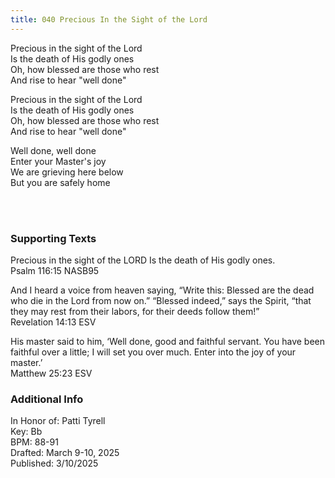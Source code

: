 ```yaml
---
title: 040 Precious In the Sight of the Lord
---
```


Precious in the sight of the Lord \
Is the death of His godly ones \
Oh, how blessed are those who rest \
And rise to hear "well done" 

Precious in the sight of the Lord \
Is the death of His godly ones \
Oh, how blessed are those who rest \
And rise to hear "well done" 

Well done, well done \
Enter your Master's joy \
We are grieving here below \
But you are safely home


<br /> 

### Supporting Texts ###

Precious in the sight of the LORD Is the death of His godly ones. \
Psalm 116:15 NASB95

And I heard a voice from heaven saying, “Write this: Blessed are the dead who die in the Lord from now on.” “Blessed indeed,” says the Spirit, “that they may rest from their labors, for their deeds follow them!” \
Revelation 14:13 ESV

His master said to him, ‘Well done, good and faithful servant. You have been faithful over a little; I will set you over much. Enter into the joy of your master.’ \
Matthew 25:23 ESV

### Additional Info

In Honor of: Patti Tyrell \
Key: Bb \
BPM: 88-91 \
Drafted: March 9-10, 2025 \
Published: 3/10/2025
